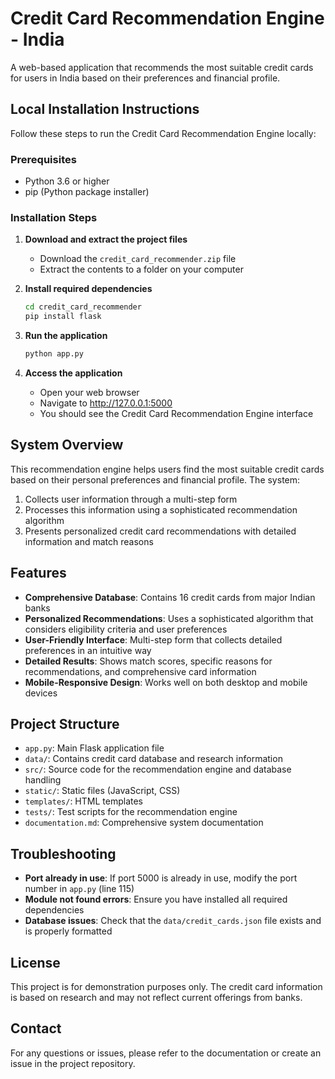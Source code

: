 # Credit Card Recommendation Engine - India

A web-based application that recommends the most suitable credit cards for users in India based on their preferences and financial profile.

## Local Installation Instructions

Follow these steps to run the Credit Card Recommendation Engine locally:

### Prerequisites

- Python 3.6 or higher
- pip (Python package installer)

### Installation Steps

1. **Download and extract the project files**
   - Download the `credit_card_recommender.zip` file
   - Extract the contents to a folder on your computer

2. **Install required dependencies**
   ```bash
   cd credit_card_recommender
   pip install flask
   ```

3. **Run the application**
   ```bash
   python app.py
   ```

4. **Access the application**
   - Open your web browser
   - Navigate to http://127.0.0.1:5000
   - You should see the Credit Card Recommendation Engine interface

## System Overview

This recommendation engine helps users find the most suitable credit cards based on their personal preferences and financial profile. The system:

1. Collects user information through a multi-step form
2. Processes this information using a sophisticated recommendation algorithm
3. Presents personalized credit card recommendations with detailed information and match reasons

## Features

- **Comprehensive Database**: Contains 16 credit cards from major Indian banks
- **Personalized Recommendations**: Uses a sophisticated algorithm that considers eligibility criteria and user preferences
- **User-Friendly Interface**: Multi-step form that collects detailed preferences in an intuitive way
- **Detailed Results**: Shows match scores, specific reasons for recommendations, and comprehensive card information
- **Mobile-Responsive Design**: Works well on both desktop and mobile devices

## Project Structure

- `app.py`: Main Flask application file
- `data/`: Contains credit card database and research information
- `src/`: Source code for the recommendation engine and database handling
- `static/`: Static files (JavaScript, CSS)
- `templates/`: HTML templates
- `tests/`: Test scripts for the recommendation engine
- `documentation.md`: Comprehensive system documentation

## Troubleshooting

- **Port already in use**: If port 5000 is already in use, modify the port number in `app.py` (line 115)
- **Module not found errors**: Ensure you have installed all required dependencies
- **Database issues**: Check that the `data/credit_cards.json` file exists and is properly formatted

## License

This project is for demonstration purposes only. The credit card information is based on research and may not reflect current offerings from banks.

## Contact

For any questions or issues, please refer to the documentation or create an issue in the project repository.
